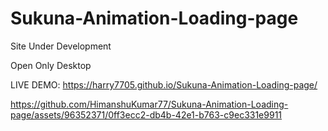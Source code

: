 # Sukuna-Animation-Loading-page

Site Under Development

Open Only Desktop


LIVE DEMO: https://harry7705.github.io/Sukuna-Animation-Loading-page/





https://github.com/HimanshuKumar77/Sukuna-Animation-Loading-page/assets/96352371/0ff3ecc2-db4b-42e1-b763-c9ec331e9911


